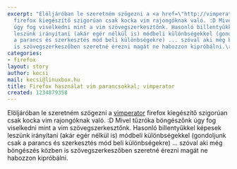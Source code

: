 ```yaml
---
excerpt: "Elöljáróban le szeretném szögezni a <a href=\"http://vimperator.org/\">vimperator</a>
  firefox kiegészítő szigorúan csak kocka vim rajongóknak való. :D Mivel tűzróka böngészőnk
  úgy fog viselkedni mint a vim szövegszerkesztőnk. Hasonló billentyűkkel képesek
  leszünk irányítani (akár egér nélkül is) módbeli különbségekkel (gondoljunk csak
  a parancs és szerkesztés mód beli különbségekre) ... szóval aki még böngészés közben
  is szövegszerkeszőben szeretné érezni magát ne habozzon kipróbálni.\r\n"
categories:
- firefox
layout: story
author: kecsi
mail: kecsi@linuxbox.hu
title: Firefox használat vim parancsokkal; vimperator
created: 1234879358
---
```

Elöljáróban le szeretném szögezni a <a href="http://vimperator.org/">vimperator</a> firefox kiegészítő szigorúan csak kocka vim rajongóknak való. :D Mivel tűzróka böngészőnk úgy fog viselkedni mint a vim szövegszerkesztőnk. Hasonló billentyűkkel képesek leszünk irányítani (akár egér nélkül is) módbeli különbségekkel (gondoljunk csak a parancs és szerkesztés mód beli különbségekre) ... szóval aki még böngészés közben is szövegszerkeszőben szeretné érezni magát ne habozzon kipróbálni.
<!--break-->
